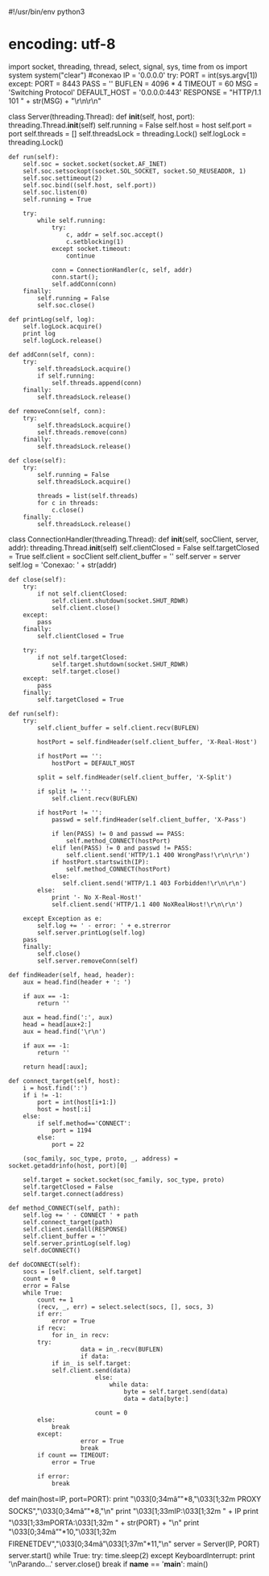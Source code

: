 #!/usr/bin/env python3
# encoding: utf-8

import socket, threading, thread, select, signal, sys, time
from os import system
system("clear")
#conexao
IP = '0.0.0.0'
try:
   PORT = int(sys.argv[1])
except:
   PORT = 8443
PASS = ''
BUFLEN = 4096 * 4
TIMEOUT = 60
MSG = 'Switching Protocol'
DEFAULT_HOST = '0.0.0.0:443'
RESPONSE = "HTTP/1.1 101 " + str(MSG) + "\r\n\r\n"
 
class Server(threading.Thread):
    def __init__(self, host, port):
        threading.Thread.__init__(self)
        self.running = False
        self.host = host
        self.port = port
        self.threads = []
	self.threadsLock = threading.Lock()
	self.logLock = threading.Lock()

    def run(self):
        self.soc = socket.socket(socket.AF_INET)
        self.soc.setsockopt(socket.SOL_SOCKET, socket.SO_REUSEADDR, 1)
        self.soc.settimeout(2)
        self.soc.bind((self.host, self.port))
        self.soc.listen(0)
        self.running = True

        try:                    
            while self.running:
                try:
                    c, addr = self.soc.accept()
                    c.setblocking(1)
                except socket.timeout:
                    continue
                
                conn = ConnectionHandler(c, self, addr)
                conn.start();
                self.addConn(conn)
        finally:
            self.running = False
            self.soc.close()
            
    def printLog(self, log):
        self.logLock.acquire()
        print log
        self.logLock.release()
	
    def addConn(self, conn):
        try:
            self.threadsLock.acquire()
            if self.running:
                self.threads.append(conn)
        finally:
            self.threadsLock.release()
                    
    def removeConn(self, conn):
        try:
            self.threadsLock.acquire()
            self.threads.remove(conn)
        finally:
            self.threadsLock.release()
                
    def close(self):
        try:
            self.running = False
            self.threadsLock.acquire()
            
            threads = list(self.threads)
            for c in threads:
                c.close()
        finally:
            self.threadsLock.release()
			

class ConnectionHandler(threading.Thread):
    def __init__(self, socClient, server, addr):
        threading.Thread.__init__(self)
        self.clientClosed = False
        self.targetClosed = True
        self.client = socClient
        self.client_buffer = ''
        self.server = server
        self.log = 'Conexao: ' + str(addr)

    def close(self):
        try:
            if not self.clientClosed:
                self.client.shutdown(socket.SHUT_RDWR)
                self.client.close()
        except:
            pass
        finally:
            self.clientClosed = True
            
        try:
            if not self.targetClosed:
                self.target.shutdown(socket.SHUT_RDWR)
                self.target.close()
        except:
            pass
        finally:
            self.targetClosed = True

    def run(self):
        try:
            self.client_buffer = self.client.recv(BUFLEN)
        
            hostPort = self.findHeader(self.client_buffer, 'X-Real-Host')
            
            if hostPort == '':
                hostPort = DEFAULT_HOST

            split = self.findHeader(self.client_buffer, 'X-Split')

            if split != '':
                self.client.recv(BUFLEN)
            
            if hostPort != '':
                passwd = self.findHeader(self.client_buffer, 'X-Pass')
				
                if len(PASS) != 0 and passwd == PASS:
                    self.method_CONNECT(hostPort)
                elif len(PASS) != 0 and passwd != PASS:
                    self.client.send('HTTP/1.1 400 WrongPass!\r\n\r\n')
                if hostPort.startswith(IP):
                    self.method_CONNECT(hostPort)
                else:
                   self.client.send('HTTP/1.1 403 Forbidden!\r\n\r\n')
            else:
                print '- No X-Real-Host!'
                self.client.send('HTTP/1.1 400 NoXRealHost!\r\n\r\n')

        except Exception as e:
            self.log += ' - error: ' + e.strerror
            self.server.printLog(self.log)
	    pass
        finally:
            self.close()
            self.server.removeConn(self)

    def findHeader(self, head, header):
        aux = head.find(header + ': ')
    
        if aux == -1:
            return ''

        aux = head.find(':', aux)
        head = head[aux+2:]
        aux = head.find('\r\n')

        if aux == -1:
            return ''

        return head[:aux];

    def connect_target(self, host):
        i = host.find(':')
        if i != -1:
            port = int(host[i+1:])
            host = host[:i]
        else:
            if self.method=='CONNECT':
                port = 1194
            else:
                port = 22

        (soc_family, soc_type, proto, _, address) = socket.getaddrinfo(host, port)[0]

        self.target = socket.socket(soc_family, soc_type, proto)
        self.targetClosed = False
        self.target.connect(address)

    def method_CONNECT(self, path):
    	self.log += ' - CONNECT ' + path
        self.connect_target(path)
        self.client.sendall(RESPONSE)
        self.client_buffer = ''
        self.server.printLog(self.log)
        self.doCONNECT()
                    
    def doCONNECT(self):
        socs = [self.client, self.target]
        count = 0
        error = False
        while True:
            count += 1
            (recv, _, err) = select.select(socs, [], socs, 3)
            if err:
                error = True
            if recv:
                for in_ in recv:
		    try:
                        data = in_.recv(BUFLEN)
                        if data:
			    if in_ is self.target:
				self.client.send(data)
                            else:
                                while data:
                                    byte = self.target.send(data)
                                    data = data[byte:]

                            count = 0
			else:
			    break
		    except:
                        error = True
                        break
            if count == TIMEOUT:
                error = True

            if error:
                break



def main(host=IP, port=PORT):
    print "\033[0;34mâ”"*8,"\033[1;32m PROXY SOCKS","\033[0;34mâ”"*8,"\n"
    print "\033[1;33mIP:\033[1;32m " + IP
    print "\033[1;33mPORTA:\033[1;32m " + str(PORT) + "\n"
    print "\033[0;34mâ”"*10,"\033[1;32m FIRENETDEV","\033[0;34mâ”\033[1;37m"*11,"\n"
    server = Server(IP, PORT)
    server.start()
    while True:
        try:
            time.sleep(2)
        except KeyboardInterrupt:
            print '\nParando...'
            server.close()
            break
if __name__ == '__main__':
    main()
